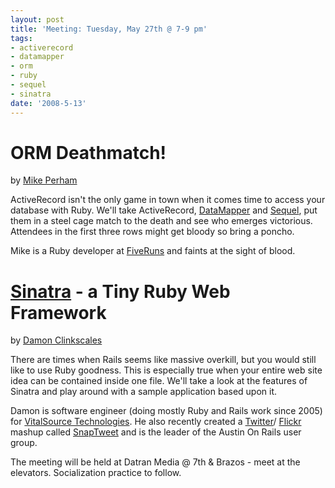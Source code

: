 ```yaml
---
layout: post
title: 'Meeting: Tuesday, May 27th @ 7-9 pm'
tags:
- activerecord
- datamapper
- orm
- ruby
- sequel
- sinatra
date: '2008-5-13'
---
```

# ORM Deathmatch!

by [Mike Perham](http://www.mikeperham.com/)

ActiveRecord isn't the only game in town when it comes time to access your database with Ruby. We'll take ActiveRecord, [DataMapper](http://datamapper.org) and [Sequel](http://code.google.com/p/ruby-sequel/), put them in a steel cage match to the death and see who emerges victorious. Attendees in the first three rows might get bloody so bring a poncho.

Mike is a Ruby developer at [FiveRuns](http://www.fiveruns.com) and faints at the sight of blood.

# [Sinatra](http://sinatrarb.com/Home) - a Tiny Ruby Web Framework

by [Damon Clinkscales](http://damonclinkscales.com/)

There are times when Rails seems like massive overkill, but you would still like to use Ruby goodness. This is especially true when your entire web site idea can be contained inside one file. We'll take a look at the features of Sinatra and play around with a sample application based upon it.

Damon is software engineer (doing mostly Ruby and Rails work since 2005) for [VitalSource Technologies](http://vitalsource.com/). He also recently created a [Twitter](http://twitter.com/)/ [Flickr](http://flickr.com/) mashup called [SnapTweet](http://snaptweet.com/) and is the leader of the Austin On Rails user group.

The meeting will be held at Datran Media @ 7th & Brazos - meet at the elevators. Socialization practice to follow.

